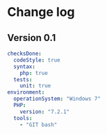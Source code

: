 # Change log

## Version 0.1

```yaml
checksDone:
  codeStyle: true
  syntax:
    php: true
  tests:
    unit: true
environment:
  operationSystem: "Windows 7"
  PHP:
    version: "7.2.1"
  tools:
    - "GIT bash"
```
